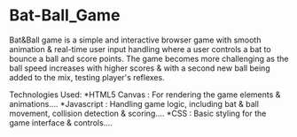# Bat-Ball_Game
Bat&Ball game is a simple and interactive browser game with smooth animation & real-time user input handling where a user controls a bat to bounce a ball and score points. The game becomes more challenging as the ball speed increases with higher scores & with a second new ball being added to the mix, testing player's reflexes. 

Technologies Used:
*HTML5 Canvas : For rendering the game elements & animations....
*Javascript : Handling game logic, including bat & ball movement, collision detection & scoring....
*CSS : Basic styling for the game interface & controls....
